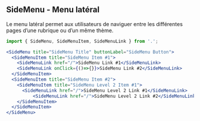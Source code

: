 ## SideMenu - Menu latéral

Le menu latéral permet aux utilisateurs de naviguer entre les différentes pages d’une rubrique ou d’un même thème.

```jsx
import { SideMenu, SideMenuItem, SideMenuLink } from '.';

<SideMenu title="SideMenu Title" buttonLabel="SideMenu Button">
  <SideMenuItem title="SideMenu Item #1">
    <SideMenuLink href="/">SideMenu Link #1</SideMenuLink>
    <SideMenuLink onClick={()=>{}}>SideMenu Link #2</SideMenuLink>
  </SideMenuItem>
  <SideMenuItem title="SideMenu Item #2">
    <SideMenuItem title="SideMenu Level 2 Item #1">
      <SideMenuLink href="/">SideMenu Level 2 Link #1</SideMenuLink>
          <SideMenuLink href="/">SideMenu Level 2 Link #2</SideMenuLink>
    </SideMenuItem>
  </SideMenuItem>
</SideMenu>
```
